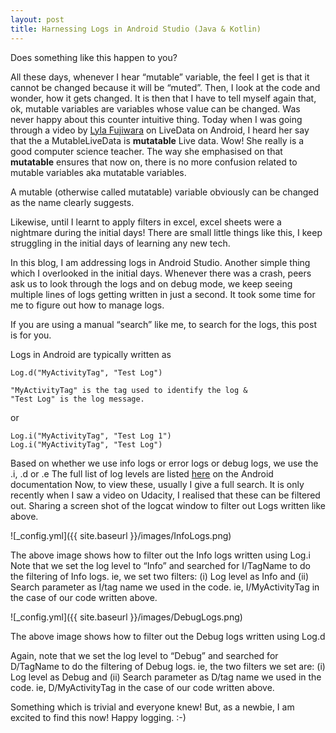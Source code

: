 ```yaml
---
layout: post
title: Harnessing Logs in Android Studio (Java & Kotlin)
---
```


Does something like this happen to you? 

All these days, whenever I hear “mutable” variable, the feel I get is that it cannot be changed because it will be “muted”. Then, I look at the code and wonder, how it gets changed. It is then that I have to tell myself again that, ok, mutable variables are variables whose value can be changed. Was never happy about this counter intuitive thing. Today when I was going through a video by [Lyla Fujiwara](https://medium.com/@lylalyla) on LiveData on Android, I heard her say that the a MutableLiveData is **__mutatable__** Live data. Wow! She really is a good computer science teacher. The way she emphasised on that **__mutatable__** ensures that now on, there is no more confusion related to mutable variables aka mutatable variables. 

A mutable (otherwise called mutatable) variable obviously can be changed as the name clearly suggests. 

Likewise, until I learnt to apply filters in excel, excel sheets were a nightmare during the initial days! There are small little things like this, I keep struggling in the initial days of learning any new tech.

In this blog, I am addressing logs in Android Studio. Another simple thing which I overlooked in the initial days.
Whenever there was a crash, peers ask us to look through the logs and on debug mode, we keep seeing multiple lines of logs getting written in just a second. It took some time for me to figure out how to manage logs.

If you are using a manual “search” like me, to search for the logs, this post is for you.

Logs in Android are typically written as

```
Log.d("MyActivityTag", "Test Log")

"MyActivityTag" is the tag used to identify the log & 
"Test Log" is the log message.
```

or
```
Log.i("MyActivityTag", "Test Log 1")
Log.i("MyActivityTag", "Test Log")
```

Based on whether we use info logs or error logs or debug logs, we use the .i, .d or .e
The full list of log levels are listed [here](https://developer.android.com/studio/debug/am-logcat) on the Android documentation
Now, to view these, usually I give a full search. It is only recently when I saw a video on Udacity, I realised that these can be filtered out.
Sharing a screen shot of the logcat window to filter out Logs written like above.

 ![_config.yml]({{ site.baseurl }}/images/InfoLogs.png)
 
The above image shows how to filter out the Info logs written using Log.i
Note that we set the log level to “Info” and searched for I/TagName to do the filtering of Info logs.
ie, we set two filters:
(i) Log level as Info and
(ii) Search parameter as I/tag name we used in the code. ie, I/MyActivityTag in the case of our code written above.

 ![_config.yml]({{ site.baseurl }}/images/DebugLogs.png)
 
The above image shows how to filter out the Debug logs written using Log.d

Again, note that we set the log level to “Debug” and searched for D/TagName to do the filtering of Debug logs.
ie, the two filters we set are:
(i) Log level as Debug and
(ii) Search parameter as D/tag name we used in the code. ie, D/MyActivityTag in the case of our code written above.

Something which is trivial and everyone knew! But, as a newbie, I am excited to find this now!
Happy logging. :-)

